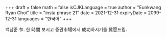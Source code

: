 +++
draft = false
math = false
isCJKLanguage = true
author = "Eunkwang Ryan Choi"
title = "insta phrase 21"
date = 2021-12-31
expiryDate = 2099-12-31
languages = "한국어"
+++

백남준 乍. 한 時間 보시고 증권市場에서 成功하시기를 冀愿드림.